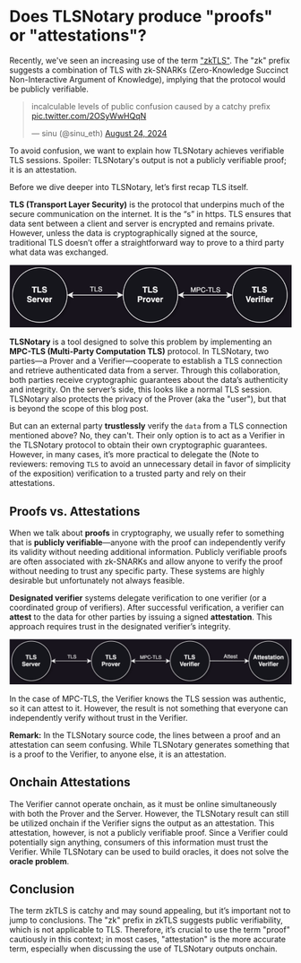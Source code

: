 # Does TLSNotary produce "proofs" or "attestations"? 

Recently, we've seen an increasing use of the term ["zkTLS"](https://x.com/search?q=zktls). The "zk" prefix suggests a combination of TLS with zk-SNARKs (Zero-Knowledge Succinct Non-Interactive Argument of Knowledge), implying that the protocol would be publicly verifiable.

<blockquote class="twitter-tweet"><p lang="en" dir="ltr">incalculable levels of public confusion caused by a catchy prefix <a href="https://t.co/2OSyWwHQqN">pic.twitter.com/2OSyWwHQqN</a></p>&mdash; sinu (@sinu_eth) <a href="https://twitter.com/sinu_eth/status/1827135565185401239?ref_src=twsrc%5Etfw">August 24, 2024</a></blockquote> <script async src="https://platform.twitter.com/widgets.js" charset="utf-8"></script>

To avoid confusion, we want to explain how TLSNotary achieves verifiable TLS sessions. Spoiler: TLSNotary's output is not a publicly verifiable proof; it is an attestation.


Before we dive deeper into TLSNotary, let’s first recap TLS itself.

**TLS (Transport Layer Security)** is the protocol that underpins much of the secure communication on the internet. It is the “s” in https. TLS ensures that data sent between a client and server is encrypted and remains private. However, unless the data is cryptographically signed at the source, traditional TLS doesn’t offer a straightforward way to prove to a third party what data was exchanged.

![Overview](./overview1.svg)

**TLSNotary** is a tool designed to solve this problem by implementing an **MPC-TLS (Multi-Party Computation TLS)** protocol. In TLSNotary, two parties—a Prover and a Verifier—cooperate to establish a TLS connection and retrieve authenticated data from a server. Through this collaboration, both parties receive cryptographic guarantees about the data’s authenticity and integrity. On the server’s side, this looks like a normal TLS session. TLSNotary also protects the privacy of the Prover (aka the "user"), but that is beyond the scope of this blog post.

But can an external party **trustlessly** verify the `data` from a TLS connection mentioned above? No, they can't. Their only option is to act as a Verifier in the TLSNotary protocol to obtain their own cryptographic guarantees. However, in many cases, it’s more practical to delegate the (Note to reviewers: removing `TLS` to avoid an unnecessary detail in favor of simplicity of the exposition) verification to a trusted party and rely on their attestations.

## Proofs vs. Attestations

When we talk about **proofs** in cryptography, we usually refer to something that is **publicly verifiable**—anyone with the proof can independently verify its validity without needing additional information. Publicly verifiable proofs are often associated with zk-SNARKs and allow anyone to verify the proof without needing to trust any specific party. These systems are highly desirable but unfortunately not always feasible.

**Designated verifier** systems delegate verification to one verifier (or a coordinated group of verifiers). After successful verification, a verifier can **attest** to the data for other parties by issuing a signed **attestation**. This approach requires trust in the designated verifier’s integrity.

![Overview](./overview2.svg)

In the case of MPC-TLS, the Verifier knows the TLS session was authentic, so it can attest to it. However, the result is not something that everyone can independently verify without trust in the Verifier.

**Remark:** In the TLSNotary source code, the lines between a proof and an attestation can seem confusing. While TLSNotary generates something that is a proof to the Verifier, to anyone else, it is an attestation.

## Onchain Attestations

The Verifier cannot operate onchain, as it must be online simultaneously with both the Prover and the Server. However, the TLSNotary result can still be utilized onchain if the Verifier signs the output as an attestation. This attestation, however, is not a publicly verifiable proof. Since a Verifier could potentially sign anything, consumers of this information must trust the Verifier. While TLSNotary can be used to build oracles, it does not solve the **oracle problem**.

## Conclusion

The term zkTLS is catchy and may sound appealing, but it’s important not to jump to conclusions. The "zk" prefix in zkTLS suggests public verifiability, which is not applicable to TLS. Therefore, it’s crucial to use the term "proof" cautiously in this context; in most cases, "attestation" is the more accurate term, especially when discussing the use of TLSNotary outputs onchain.